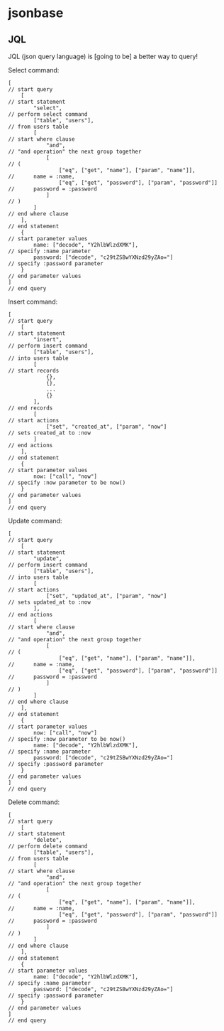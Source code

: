 # jsonbase

## JQL

JQL (json query language) is [going to be] a better way to query!

Select command:

    [                                                                       // start query
        [                                                                   // start statement
            "select",                                                       // perform select command
            ["table", "users"],                                             // from users table
            [                                                               // start where clause
                "and",                                                      // "and operation" the next group together
                [                                                           // (
                    ["eq", ["get", "name"], ["param", "name"]],             //      name = :name,
                    ["eq", ["get", "password"], ["param", "password"]]      //      password = :password
                ]                                                           // )
            ]                                                               // end where clause
        ],                                                                  // end statement
        {                                                                   // start parameter values
            name: ["decode", "Y2hlbWlzdXMK"],                               // specify :name parameter
            password: ["decode", "c29tZSBwYXNzd29yZAo="]                    // specify :password parameter
        }                                                                   // end parameter values
    ]                                                                       // end query


Insert command:

    [                                                                       // start query
        [                                                                   // start statement
            "insert",                                                       // perform insert command
            ["table", "users"],                                             // into users table
            [                                                               // start records
                {},
                {},
                ...
                {}
            ],                                                              // end records
            [                                                               // start actions
                ["set", "created_at", ["param", "now"]                      // sets created_at to :now
            ]                                                               // end actions
        ],                                                                  // end statement
        {                                                                   // start parameter values
            now: ["call", "now"]                                            // specify :now parameter to be now()
        }                                                                   // end parameter values
    ]                                                                       // end query


Update command:

    [                                                                       // start query
        [                                                                   // start statement
            "update",                                                       // perform insert command
            ["table", "users"],                                             // into users table
            [                                                               // start actions
                ["set", "updated_at", ["param", "now"]                      // sets updated_at to :now
            ],                                                              // end actions
            [                                                               // start where clause
                "and",                                                      // "and operation" the next group together
                [                                                           // (
                    ["eq", ["get", "name"], ["param", "name"]],             //      name = :name,
                    ["eq", ["get", "password"], ["param", "password"]]      //      password = :password
                ]                                                           // )
            ]                                                               // end where clause
        ],                                                                  // end statement
        {                                                                   // start parameter values
            now: ["call", "now"]                                            // specify :now parameter to be now()
            name: ["decode", "Y2hlbWlzdXMK"],                               // specify :name parameter
            password: ["decode", "c29tZSBwYXNzd29yZAo="]                    // specify :password parameter
        }                                                                   // end parameter values
    ]                                                                       // end query


Delete command:

    [                                                                       // start query
        [                                                                   // start statement
            "delete",                                                       // perform delete command
            ["table", "users"],                                             // from users table
            [                                                               // start where clause
                "and",                                                      // "and operation" the next group together
                [                                                           // (
                    ["eq", ["get", "name"], ["param", "name"]],             //      name = :name,
                    ["eq", ["get", "password"], ["param", "password"]]      //      password = :password
                ]                                                           // )
            ]                                                               // end where clause
        ],                                                                  // end statement
        {                                                                   // start parameter values
            name: ["decode", "Y2hlbWlzdXMK"],                               // specify :name parameter
            password: ["decode", "c29tZSBwYXNzd29yZAo="]                    // specify :password parameter
        }                                                                   // end parameter values
    ]                                                                       // end query

